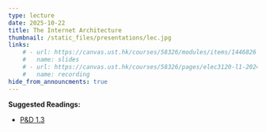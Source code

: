```yaml
---
type: lecture
date: 2025-10-22
title: The Internet Architecture
thumbnail: /static_files/presentations/lec.jpg
links: 
    # - url: https://canvas.ust.hk/courses/58326/modules/items/1446826
    #   name: slides
    # - url: https://canvas.ust.hk/courses/58326/pages/elec3120-l1-2024-10-24-15-00
    #   name: recording  
hide_from_announcments: true
---
```

**Suggested Readings:**
- [P&D 1.3](https://book.systemsapproach.org/foundation/architecture.html)
